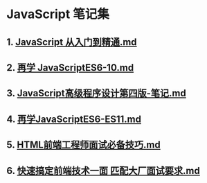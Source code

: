 # JavaScript 笔记集

## 1. [JavaScript 从入门到精通.md](JavaScript从入门到精通.md)

## 2. [再学 JavaScriptES6-10.md](JavaScriptES6-10.md)

## 3. [JavaScript高级程序设计第四版-笔记.md](JavaScript高级程序设计第四版-笔记.md)

## 4. [再学JavaScriptES6-ES11.md](再学JavaScriptES6-ES11.md)

## 5. [HTML前端工程师面试必备技巧.md](HTML前端工程师面试必备技巧.md)

## 6. [快速搞定前端技术一面 匹配大厂面试要求.md](快速搞定前端技术一面%20匹配大厂面试要求.md)

